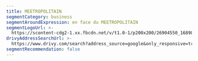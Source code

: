 ```yaml
---
title: MEETROPOLITAIN
segmentCategory: business
segmentAroundExpression: en face du MEETROPOLITAIN
segmentLogoUrl: >-
  https://scontent-cdg2-1.xx.fbcdn.net/v/t1.0-1/p200x200/26904550_168986600385330_4333994267177071269_n.jpg?_nc_cat=0&oh=a12067ecf4d97decf9b3b0426d8422ba&oe=5C39ACCE
drivyAddressSearchUrl: >-
  https://www.drivy.com/search?address_source=google&only_responsive=true&country_scope=FR&latitude=44.8472326&longitude=-0.573774599999979&page=1&address=31+All%C3%A9e+de+Chartres%2C+33000+Bordeaux%2C+France&city_display_name=Bordeaux
segmentRecommendation: false
---
```


